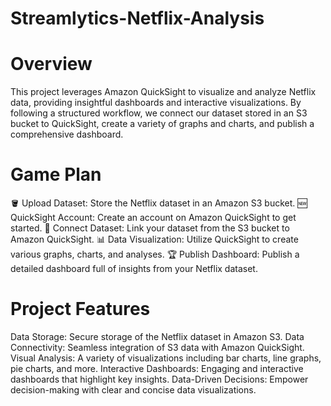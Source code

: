# Streamlytics-Netflix-Analysis

# Overview
This project leverages Amazon QuickSight to visualize and analyze Netflix data, providing insightful dashboards and interactive visualizations. By following a structured workflow, we connect our dataset stored in an S3 bucket to QuickSight, create a variety of graphs and charts, and publish a comprehensive dashboard.

# Game Plan
🪣 Upload Dataset: Store the Netflix dataset in an Amazon S3 bucket.
🆕 QuickSight Account: Create an account on Amazon QuickSight to get started.
🔗 Connect Dataset: Link your dataset from the S3 bucket to Amazon QuickSight.
📊 Data Visualization: Utilize QuickSight to create various graphs, charts, and analyses.
🏆 Publish Dashboard: Publish a detailed dashboard full of insights from your Netflix dataset.

# Project Features
Data Storage: Secure storage of the Netflix dataset in Amazon S3.
Data Connectivity: Seamless integration of S3 data with Amazon QuickSight.
Visual Analysis: A variety of visualizations including bar charts, line graphs, pie charts, and more.
Interactive Dashboards: Engaging and interactive dashboards that highlight key insights.
Data-Driven Decisions: Empower decision-making with clear and concise data visualizations.
